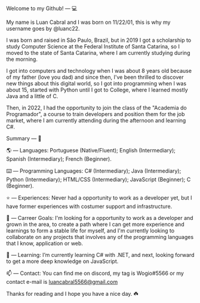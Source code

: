 Welcome to my Github! — 💻

My name is Luan Cabral and I was born on 11/22/01, this is why my username goes by @luanc22.

I was born and raised in São Paulo, Brazil, but in 2019 I got a scholarship to study Computer Science at the Federal Institute of Santa Catarina, so I moved to the state of Santa Catarina, where I am currently studying during the morning.

I got into computers and technology when I was about 8 years old because of my father (love you dad) and since then, I've been thrilled to discover new things about this digital world, so I got into programming when I was about 15, started with Python until I got to College, where I learned mostly Java and a little of C.

Then, in 2022, I had the opportunity to join the class of the "Academia do Programador", a course to train developers and position them for the job market, where I am currently attending during the afternoon and learning C#.
 
 Summary — 📜
 
 🌎 — Languages: Portuguese (Native/Fluent); English (Intermediary); Spanish (Intermediary); French (Beginner).
 
 ⌨️ — Programming Languages: C# (Intermediary); Java (Intermediary); Python (Intermediary); HTML/CSS (Intermediary); JavaScript (Beginner); C (Beginner).
 
 ⭐ — Experiences: Never had a opportunity to work as a developer yet, but I have former experiences with costumer support and infrastructure.
 
 🚀 — Carreer Goals: I'm looking for a opportunity to work as a developer and grown in the area, to create a path where I can get more experience and learnings to form a stable life for myself, and I'm currently looking to collaborate on any projects that involves any of the programming languages that I know, application or web.
 
 🌱 — Learning: I’m currently learning C# with .NET, and next, looking forward to get a more deep knowledge on JavaScript.
 
 📫 — Contact: You can find me on discord, my tag is Wogio#5566 or my contact e-mail is luancabral5566@gmail.com
 
 Thanks for reading and I hope you have a nice day. ☘️ 
 
 
